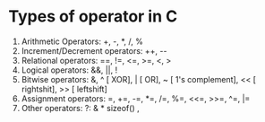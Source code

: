 # Types of operator in C

1. Arithmetic Operators: +, -, *, /,  %
2. Increment/Decrement operators: ++, --
3. Relational operators: ==, !=, <=, >=, <, >
4. Logical operators: &&, ||, !
5. Bitwise operators: &, ^  [ XOR], | [ OR], ~ [ 1's complement], << [ rightshit], >> [ leftshift]
6. Assignment operators: =, +=, -=, *=, /=, %=, <<=, >>=, ^=, |=
7. Other operators: ?: & * sizeof() ,







